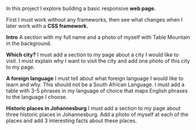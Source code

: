 In this project I explore building a basic responsive **web page.**

First I must work without any frameworks, then see what changes when I later work with a **CSS framework.**

**Intro**
A section with my full name and a photo of myself with Table Mountain in the background.

**Which city?**
I must add a section to my page about a city I would like to visit. I must explain why I want to visit the city and add one photo of this city to my page.

**A foreign language**
I must tell about what foreign language I would like to learn and why. This should not be a South African Language. I must add a table with 3-5 phrases in my language of choice that maps English phrases to the language I choose.

**Historic places in Johannesburg**
I must add a section to my page about three historic places in Johannesburg. Add a photo of myself at each of the places and add 3 interesting facts about these places.
